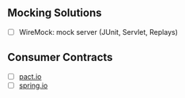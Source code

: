 ## Mocking Solutions

- [ ] WireMock: mock server (JUnit, Servlet, Replays)

## Consumer Contracts

- [ ] [pact.io](https://docs.pact.io)
- [ ] [spring.io](https://spring.io/projects/spring-cloud-contract)
